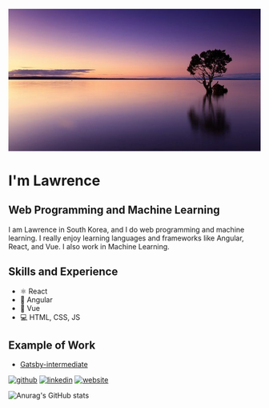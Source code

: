 ![Web Programming and Machine Learning](https://github.com/lawrencejews/lawrencejews/blob/main/profile.jpeg)
# I'm Lawrence
## Web Programming and Machine Learning

I am Lawrence in South Korea, and I do web programming and machine learning. I really enjoy learning languages and frameworks like Angular, React, and Vue. I also work in Machine Learning.

## Skills and Experience
* ⚛️ React
* 💢 Angular
* 📱 Vue
* 💻 HTML, CSS, JS

## Example of Work
- [Gatsby-intermediate](https://gatsby-intermediate.netlify.app)
<!-- <img width="256"/> -->

[<img src='https://cdn.jsdelivr.net/npm/simple-icons@3.0.1/icons/github.svg' alt='github' height='40'>](https://github.com/lawrencejews)  [<img src='https://cdn.jsdelivr.net/npm/simple-icons@3.0.1/icons/linkedin.svg' alt='linkedin' height='40'>](https://www.linkedin.com/in/lawrence-lubwama-16b52138/)  [<img src='https://cdn.jsdelivr.net/npm/simple-icons@3.0.1/icons/icloud.svg' alt='website' height='40'>](https://github.com/lawrencejews)  

![Anurag's GitHub stats](https://github-readme-stats.vercel.app/api?username=lawrencejews&show_icons=true&theme=compact)








